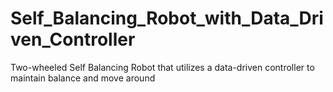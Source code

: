 # Self_Balancing_Robot_with_Data_Driven_Controller
 Two-wheeled Self Balancing Robot that utilizes a data-driven controller to maintain balance and move around

 
